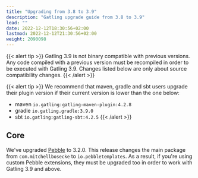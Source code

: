 ```yaml
---
title: "Upgrading from 3.8 to 3.9"
description: "Gatling upgrade guide from 3.8 to 3.9"
lead: ""
date: 2022-12-12T18:30:56+02:00
lastmod: 2022-12-12T21:30:56+02:00
weight: 2090098
---
```


{{< alert tip >}}
Gatling 3.9 is not binary compatible with previous versions.
Any code compiled with a previous version must be recompiled in order to be executed with Gatling 3.9.
Changes listed below are only about source compatibility changes.
{{< /alert >}}

{{< alert tip >}}
We recommend that maven, gradle and sbt users upgrade their plugin version if their current version is lower than the one below:
* maven `io.gatling:gatling-maven-plugin:4.2.8`
* gradle `io.gatling.gradle:3.9.0`
* sbt `io.gatling:gatling-sbt:4.2.5`
{{< /alert >}}

## Core

We've upgraded [Pebble](https://github.com/PebbleTemplates/pebble) to 3.2.0. This release changes the main package from `com.mitchellbosecke` to `io.pebbletemplates`. As a result, if you're using custom Pebble extensions, they must be upgraded too in order to work with Gatling 3.9 and above.
